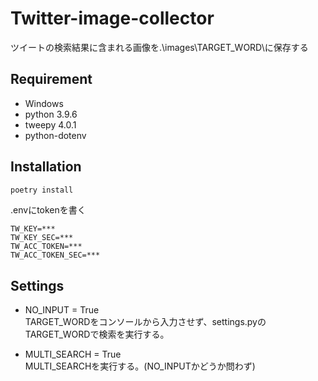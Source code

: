 # Twitter-image-collector

ツイートの検索結果に含まれる画像を.\images\TARGET_WORD\に保存する

## Requirement
- Windows
- python 3.9.6
- tweepy 4.0.1
- python-dotenv


## Installation
```bash
poetry install
```

.envにtokenを書く
```
TW_KEY=***
TW_KEY_SEC=***
TW_ACC_TOKEN=***
TW_ACC_TOKEN_SEC=***
```

## Settings
- NO_INPUT = True  
TARGET_WORDをコンソールから入力させず、settings.pyのTARGET_WORDで検索を実行する。


- MULTI_SEARCH = True  
MULTI_SEARCHを実行する。(NO_INPUTかどうか問わず)
